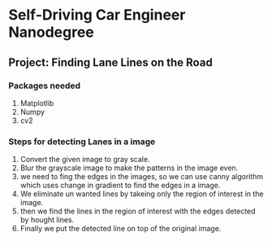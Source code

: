 # Self-Driving Car Engineer Nanodegree


## Project: **Finding Lane Lines on the Road** 

### Packages needed
1. Matplotlib
2. Numpy
3. cv2

### Steps for detecting Lanes in a image
1. Convert the given image to gray scale.
2. Blur the grayscale image to make the patterns in the image even.
3. we need to fing the edges in the images, so we can use canny algorithm which uses change in gradient to find the edges in a image.
4. We eliminate un wanted lines by takeing only the region of interest in the image.
5. then we find the lines in the region of interest with the edges detected by hought lines.
6. Finally we put the detected line on top of the original image.


